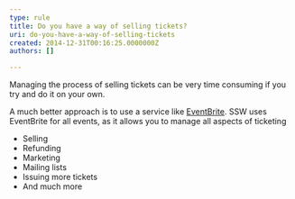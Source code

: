 ```yaml
---
type: rule
title: Do you have a way of selling tickets?
uri: do-you-have-a-way-of-selling-tickets
created: 2014-12-31T00:16:25.0000000Z
authors: []

---
```


 
Managing the process of selling tickets can be very time consuming if you try and do it on your own. ​​
 
​A much better approach is to use a service like [EventBrite](http&#58;//www.eventbrite.com/). SSW uses EventBrite for all events, as it allows you to manage all aspects of ticketing

- Selling
- Refunding
- Marketing
- Mailing lists
- Issuing more tickets
- And much more​


